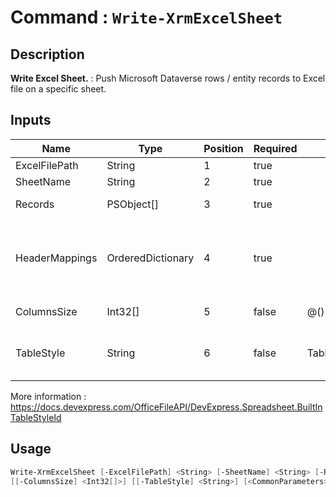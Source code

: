 ﻿# Command : `Write-XrmExcelSheet` 

## Description

**Write Excel Sheet.** : Push Microsoft Dataverse rows / entity records to Excel file on a specific sheet.

## Inputs

Name|Type|Position|Required|Default|Description
----|----|--------|--------|-------|-----------
ExcelFilePath|String|1|true||Full path to Excel file.
SheetName|String|2|true||Excel sheet name.
Records|PSObject[]|3|true||Rows / Entity records array.
HeaderMappings|OrderedDictionary|4|true||Key value pair collection that map Excel column name to record column (attribute logicalname)
ColumnsSize|Int32[]|5|false|@()|Array that specify columns width.
TableStyle|String|6|false|TableStyleMedium15|Specify table template name. (Default: TableStyleMedium15)
More information : https://docs.devexpress.com/OfficeFileAPI/DevExpress.Spreadsheet.BuiltInTableStyleId


## Usage

```Powershell 
Write-XrmExcelSheet [-ExcelFilePath] <String> [-SheetName] <String> [-Records] <PSObject[]> [-HeaderMappings] <OrderedDictionary> 
[[-ColumnsSize] <Int32[]>] [[-TableStyle] <String>] [<CommonParameters>]
``` 


